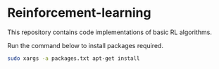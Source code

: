 # Reinforcement-learning
This repository contains code implementations of basic RL algorithms.

Run the command below to install packages required.

```bash
sudo xargs -a packages.txt apt-get install
```
